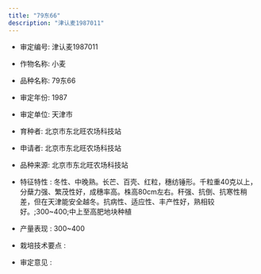 ```yaml
---
title: "79东66"
description: "津认麦1987011"
---
```

* 审定编号:  津认麦1987011

*  作物名称:  小麦

*  品种名称:  79东66

*  审定年份:  1987

*  审定单位:  天津市

* 育种者:  北京市东北旺农场科技站

*  申请者:  北京市东北旺农场科技站

*  品种来源:  北京市东北旺农场科技站

*  特征特性 : 
冬性、中晚熟。长芒、百壳、红粒，穗纺锤形。千粒重40克以上，分蘖力强、繁茂性好，成穗率高。株高80cm左右。秆强、抗倒、抗寒性稍差，但在天津能安全越冬。抗病性、适应性、丰产性好，熟相较好。;300~400;中上至高肥地块种植
 
*  产量表现 : 
300~400

*  栽培技术要点 : 


*  审定意见 : 

